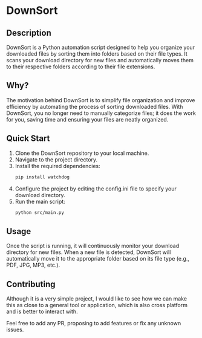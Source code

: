 # DownSort

## Description
DownSort is a Python automation script designed to help you organize your downloaded files by sorting them into folders based on their file types. It scans your download directory for new files and automatically moves them to their respective folders according to their file extensions.

## Why?
The motivation behind DownSort is to simplify file organization and improve efficiency by automating the process of sorting downloaded files. With DownSort, you no longer need to manually categorize files; it does the work for you, saving time and ensuring your files are neatly organized.

## Quick Start
1. Clone the DownSort repository to your local machine.
2. Navigate to the project directory.
3. Install the required dependencies:
   ```bash
   pip install watchdog
4. Configure the project by editing the config.ini file to specify your download directory.
5. Run the main script:
    ```bash
    python src/main.py

## Usage
Once the script is running, it will continuously monitor your download directory for new files. When a new file is detected, DownSort will automatically move it to the appropriate folder based on its file type (e.g., PDF, JPG, MP3, etc.).

## Contributing
Although it is a very simple project, I would like to see how we can make this as close to a general tool or application, which is also cross platform and is better to interact with.

Feel free to add any PR, proposing to add features or fix any unknown issues.  